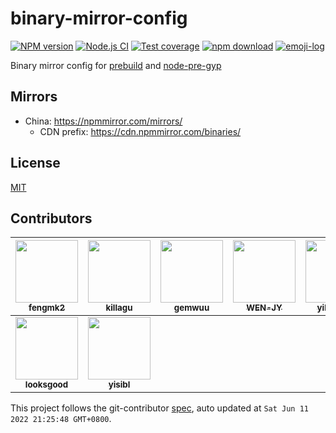 binary-mirror-config
=======

[![NPM version][npm-image]][npm-url]
[![Node.js CI](https://github.com/cnpm/binary-mirror-config/actions/workflows/nodejs.yml/badge.svg)](https://github.com/cnpm/binary-mirror-config/actions/workflows/nodejs.yml)
[![Test coverage][codecov-image]][codecov-url]
[![npm download][download-image]][download-url]
[![emoji-log](https://cdn.rawgit.com/ahmadawais/stuff/ca97874/emoji-log/flat.svg)](https://github.com/ahmadawais/Emoji-Log/)

[npm-image]: https://img.shields.io/npm/v/binary-mirror-config.svg?style=flat-square
[npm-url]: https://npmjs.org/package/binary-mirror-config
[codecov-image]: https://codecov.io/github/cnpm/binary-mirror-config/coverage.svg?branch=master
[codecov-url]: https://codecov.io/github/cnpm/binary-mirror-config?branch=master
[download-image]: https://img.shields.io/npm/dm/binary-mirror-config.svg?style=flat-square
[download-url]: https://npmjs.org/package/binary-mirror-config

Binary mirror config for [prebuild](https://github.com/mafintosh/prebuild) and [node-pre-gyp](https://github.com/mapbox/node-pre-gyp)

## Mirrors

- China: <https://npmmirror.com/mirrors/>
  - CDN prefix: <https://cdn.npmmirror.com/binaries/>

## License

[MIT](LICENSE)

<!-- GITCONTRIBUTOR_START -->

## Contributors

|[<img src="https://avatars.githubusercontent.com/u/156269?v=4" width="100px;"/><br/><sub><b>fengmk2</b></sub>](https://github.com/fengmk2)<br/>|[<img src="https://avatars.githubusercontent.com/u/6897780?v=4" width="100px;"/><br/><sub><b>killagu</b></sub>](https://github.com/killagu)<br/>|[<img src="https://avatars.githubusercontent.com/u/4635838?v=4" width="100px;"/><br/><sub><b>gemwuu</b></sub>](https://github.com/gemwuu)<br/>|[<img src="https://avatars.githubusercontent.com/u/36290410?v=4" width="100px;"/><br/><sub><b>WEN-JY</b></sub>](https://github.com/WEN-JY)<br/>|[<img src="https://avatars.githubusercontent.com/u/4136679?v=4" width="100px;"/><br/><sub><b>yibn2008</b></sub>](https://github.com/yibn2008)<br/>|[<img src="https://avatars.githubusercontent.com/u/985607?v=4" width="100px;"/><br/><sub><b>dead-horse</b></sub>](https://github.com/dead-horse)<br/>|
| :---: | :---: | :---: | :---: | :---: | :---: |
[<img src="https://avatars.githubusercontent.com/u/1119126?v=4" width="100px;"/><br/><sub><b>looksgood</b></sub>](https://github.com/looksgood)<br/>|[<img src="https://avatars.githubusercontent.com/u/2784308?v=4" width="100px;"/><br/><sub><b>yisibl</b></sub>](https://github.com/yisibl)<br/>

This project follows the git-contributor [spec](https://github.com/xudafeng/git-contributor), auto updated at `Sat Jun 11 2022 21:25:48 GMT+0800`.

<!-- GITCONTRIBUTOR_END -->
